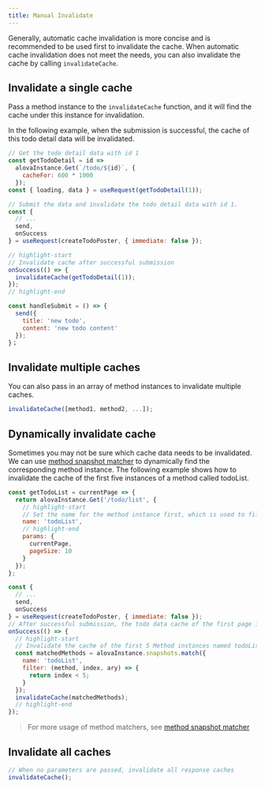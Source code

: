 ```yaml
---
title: Manual Invalidate
---
```


Generally, automatic cache invalidation is more concise and is recommended to be used first to invalidate the cache. When automatic cache invalidation does not meet the needs, you can also invalidate the cache by calling `invalidateCache`.

## Invalidate a single cache

Pass a method instance to the `invalidateCache` function, and it will find the cache under this instance for invalidation.

In the following example, when the submission is successful, the cache of this todo detail data will be invalidated.

```javascript
// Get the todo detail data with id 1
const getTodoDetail = id =>
  alovaInstance.Get(`/todo/${id}`, {
    cacheFor: 600 * 1000
  });
const { loading, data } = useRequest(getTodoDetail(1));
```

```javascript
// Submit the data and invalidate the todo detail data with id 1.
const {
  // ...
  send,
  onSuccess
} = useRequest(createTodoPoster, { immediate: false });

// highlight-start
// Invalidate cache after successful submission
onSuccess(() => {
  invalidateCache(getTodoDetail(1));
});
// highlight-end

const handleSubmit = () => {
  send({
    title: 'new todo',
    content: 'new todo content'
  });
}；
```

## Invalidate multiple caches

You can also pass in an array of method instances to invalidate multiple caches.

```javascript
invalidateCache([method1, method2, ...]);
```

## Dynamically invalidate cache

Sometimes you may not be sure which cache data needs to be invalidated. We can use [method snapshot matcher](/tutorial/client/in-depth/method-matcher) to dynamically find the corresponding method instance. The following example shows how to invalidate the cache of the first five instances of a method called todoList.

```javascript
const getTodoList = currentPage => {
  return alovaInstance.Get('/todo/list', {
    // highlight-start
    // Set the name for the method instance first, which is used to filter out the required Method instance when the Method instance cannot be directly specified
    name: 'todoList',
    // highlight-end
    params: {
      currentPage,
      pageSize: 10
    }
  });
};

const {
  // ...
  send,
  onSuccess
} = useRequest(createTodoPoster, { immediate: false });
// After successful submission, the todo data cache of the first page is fixedly invalidated
onSuccess(() => {
  // highlight-start
  // Invalidate the cache of the first 5 Method instances named todoList
  const matchedMethods = alovaInstance.snapshots.match({
    name: 'todoList',
    filter: (method, index, ary) => {
      return index < 5;
    }
  });
  invalidateCache(matchedMethods);
  // highlight-end
});
```

> For more usage of method matchers, see [method snapshot matcher](/tutorial/client/in-depth/method-matcher)

## Invalidate all caches

```javascript
// When no parameters are passed, invalidate all response caches
invalidateCache();
```
